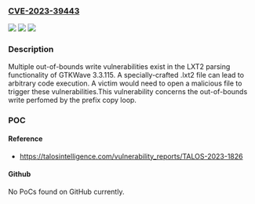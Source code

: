### [CVE-2023-39443](https://cve.mitre.org/cgi-bin/cvename.cgi?name=CVE-2023-39443)
![](https://img.shields.io/static/v1?label=Product&message=GTKWave&color=blue)
![](https://img.shields.io/static/v1?label=Version&message=%3D%203.3.115%20&color=brighgreen)
![](https://img.shields.io/static/v1?label=Vulnerability&message=CWE-119%3A%20Improper%20Restriction%20of%20Operations%20within%20the%20Bounds%20of%20a%20Memory%20Buffer&color=brighgreen)

### Description

Multiple out-of-bounds write vulnerabilities exist in the LXT2 parsing functionality of GTKWave 3.3.115. A specially-crafted .lxt2 file can lead to arbitrary code execution. A victim would need to open a malicious file to trigger these vulnerabilities.This vulnerability concerns the out-of-bounds write perfomed by the prefix copy loop.

### POC

#### Reference
- https://talosintelligence.com/vulnerability_reports/TALOS-2023-1826

#### Github
No PoCs found on GitHub currently.

